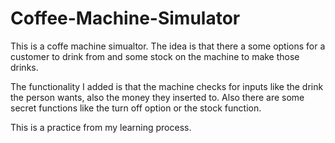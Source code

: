 # Coffee-Machine-Simulator

This is a coffe machine simualtor. The idea is that there a some options for a customer to drink from and some stock on the machine to make those drinks.

The functionality I added is that the machine checks for inputs like the drink the person wants, also the money they inserted to. Also there are some secret functions like the turn off option or the stock function.

This is a practice from my learning process.
